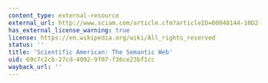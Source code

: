 ```yaml
---
content_type: external-resource
external_url: http://www.sciam.com/article.cfm?articleID=00048144-10D2-1C70-84A9809EC588EF21&ref=sciam
has_external_license_warning: true
license: https://en.wikipedia.org/wiki/All_rights_reserved
status: ''
title: 'Scientific American: The Semantic Web'
uid: 69c7c2cb-27cd-4092-9f07-f36ce23bf1cc
wayback_url: ''
---
```

